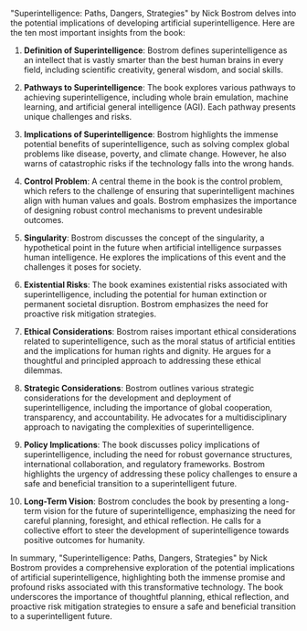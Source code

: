 "Superintelligence: Paths, Dangers, Strategies" by Nick Bostrom delves into the potential implications of developing artificial superintelligence. Here are the ten most important insights from the book:

1. **Definition of Superintelligence**: Bostrom defines superintelligence as an intellect that is vastly smarter than the best human brains in every field, including scientific creativity, general wisdom, and social skills.

2. **Pathways to Superintelligence**: The book explores various pathways to achieving superintelligence, including whole brain emulation, machine learning, and artificial general intelligence (AGI). Each pathway presents unique challenges and risks.

3. **Implications of Superintelligence**: Bostrom highlights the immense potential benefits of superintelligence, such as solving complex global problems like disease, poverty, and climate change. However, he also warns of catastrophic risks if the technology falls into the wrong hands.

4. **Control Problem**: A central theme in the book is the control problem, which refers to the challenge of ensuring that superintelligent machines align with human values and goals. Bostrom emphasizes the importance of designing robust control mechanisms to prevent undesirable outcomes.

5. **Singularity**: Bostrom discusses the concept of the singularity, a hypothetical point in the future when artificial intelligence surpasses human intelligence. He explores the implications of this event and the challenges it poses for society.

6. **Existential Risks**: The book examines existential risks associated with superintelligence, including the potential for human extinction or permanent societal disruption. Bostrom emphasizes the need for proactive risk mitigation strategies.

7. **Ethical Considerations**: Bostrom raises important ethical considerations related to superintelligence, such as the moral status of artificial entities and the implications for human rights and dignity. He argues for a thoughtful and principled approach to addressing these ethical dilemmas.

8. **Strategic Considerations**: Bostrom outlines various strategic considerations for the development and deployment of superintelligence, including the importance of global cooperation, transparency, and accountability. He advocates for a multidisciplinary approach to navigating the complexities of superintelligence.

9. **Policy Implications**: The book discusses policy implications of superintelligence, including the need for robust governance structures, international collaboration, and regulatory frameworks. Bostrom highlights the urgency of addressing these policy challenges to ensure a safe and beneficial transition to a superintelligent future.

10. **Long-Term Vision**: Bostrom concludes the book by presenting a long-term vision for the future of superintelligence, emphasizing the need for careful planning, foresight, and ethical reflection. He calls for a collective effort to steer the development of superintelligence towards positive outcomes for humanity.

In summary, "Superintelligence: Paths, Dangers, Strategies" by Nick Bostrom provides a comprehensive exploration of the potential implications of artificial superintelligence, highlighting both the immense promise and profound risks associated with this transformative technology. The book underscores the importance of thoughtful planning, ethical reflection, and proactive risk mitigation strategies to ensure a safe and beneficial transition to a superintelligent future.